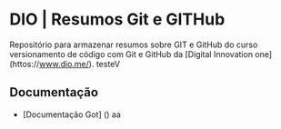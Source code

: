 # DIO | Resumos Git e GITHub

Repositório para armazenar resumos sobre GIT e GitHub do curso versionamento de código com Git e GitHub da [Digital Innovation one] (httos://www.dio.me/).
testeV
## Documentação
- [Documentação Got] () aa
